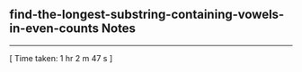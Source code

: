 <h2>find-the-longest-substring-containing-vowels-in-even-counts Notes</h2><hr>[ Time taken: 1 hr 2 m 47 s ]